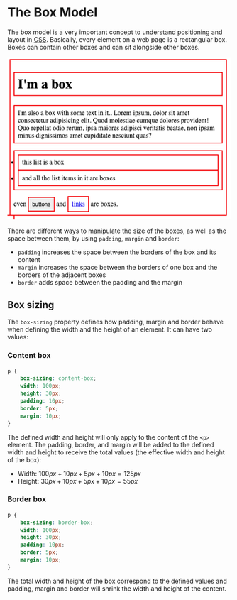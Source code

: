 # The Box Model

The box model is a very important concept to understand positioning and layout in [CSS](css.md). Basically, every element on a web page is a rectangular box. Boxes can contain other boxes and can sit alongside other boxes. 

![](../../../../images/box_model.png)

There are different ways to manipulate the size of the boxes, as well as the space between them, by using `padding`, `margin` and `border`:

- `padding` increases the space between the borders of the box and its content
- `margin` increases the space between the borders of one box and the borders of the adjacent boxes
- `border` adds space between the padding and the margin

## Box sizing

The `box-sizing` property defines how padding, margin and border behave when defining the width and the height of an element. It can have two values:

### Content box

```css
p {
	box-sizing: content-box;
	width: 100px;
	height: 30px;
	padding: 10px;
	border: 5px;
	margin: 10px;
}
```

The defined width and height will only apply to the content of the `<p>` element. The padding, border, and margin will be added to the defined width and height to receive the total values (the effective width and height of the box):

- Width: $100px + 10px + 5px + 10px = 125px$
- Height: $30px + 10px + 5px + 10px = 55px$

### Border box

```css
p {
	box-sizing: border-box;
	width: 100px;
	height: 30px;
	padding: 10px;
	border: 5px;
	margin: 10px;
}
```

The total width and height of the box correspond to the defined values and padding, margin and border will shrink the width and height of the content.